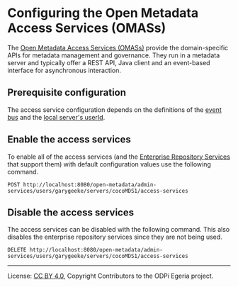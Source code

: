 <!-- SPDX-License-Identifier: CC-BY-4.0 -->
<!-- Copyright Contributors to the ODPi Egeria project. -->

# Configuring the Open Metadata Access Services (OMASs)

The [Open Metadata Access Services (OMASs)](../../../access-services) provide the domain-specific
APIs for metadata management and governance.
They run in a metadata server and typically offer a REST API, Java client and an event-based interface for
asynchronous interaction.

## Prerequisite configuration

The access service configuration depends on the definitions of the [event bus](configuring-event-bus.md)
and the [local server's userId](configuring-omag-server-basic-properties.md).
  
## Enable the access services

To enable all of the access services (and the [Enterprise Repository Services](../../../repository-services/docs/subsystem-descriptions/enterprise-repository-services.md)
that support them) with default configuration values use the following command.

```
POST http://localhost:8080/open-metadata/admin-services/users/garygeeke/servers/cocoMDS1/access-services
```

## Disable the access services


The access services can be disabled with the following command.
This also disables the enterprise repository services since they
are not being used.

```
DELETE http://localhost:8080/open-metadata/admin-services/users/garygeeke/servers/cocoMDS1/access-services
```


----
License: [CC BY 4.0](https://creativecommons.org/licenses/by/4.0/),
Copyright Contributors to the ODPi Egeria project.